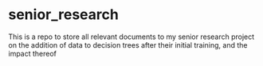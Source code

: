 # senior_research
This is a repo to store all relevant documents to my senior research project on the addition of data to decision trees after their initial training, and the impact thereof
